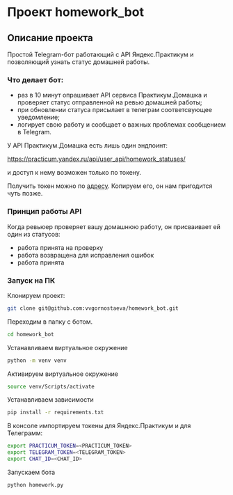 # Проект homework_bot

## Описание проекта 

Простой Telegram-бот работающий с API Яндекс.Практикум и позволяющий узнать статус домашней работы.

### Что делает бот:
- раз в 10 минут опрашивает API сервиса Практикум.Домашка и проверяет статус отправленной на ревью домашней работы;
- при обновлении статуса присылает в телеграм соответсвующее уведомление;
- логирует свою работу и сообщает о важных проблемах сообщением в Telegram.

У API Практикум.Домашка есть лишь один эндпоинт: 

https://practicum.yandex.ru/api/user_api/homework_statuses/

и доступ к нему возможен только по токену.

Получить токен можно по [адресу](https://oauth.yandex.ru/authorize?response_type=token&client_id=1d0b9dd4d652455a9eb710d450ff456a). Копируем его, он нам пригодится чуть позже.

### Принцип работы API
Когда ревьюер проверяет вашу домашнюю работу, он присваивает ей один из статусов:

- работа принята на проверку
- работа возвращена для исправления ошибок
- работа принята

### Запуск на ПК

Клонируем проект:

```bash
git clone git@github.com:vvgornostaeva/homework_bot.git
```

Переходим в папку с ботом.

```bash
cd homework_bot
```

Устанавливаем виртуальное окружение

```bash
python -m venv venv
```

Активируем виртуальное окружение

```bash
source venv/Scripts/activate
```

Устанавливаем зависимости

```bash
pip install -r requirements.txt
```

В консоле импортируем токены для Яндекс.Практикум и для Телеграмм:

```bash
export PRACTICUM_TOKEN=<PRACTICUM_TOKEN>
export TELEGRAM_TOKEN=<TELEGRAM_TOKEN>
export CHAT_ID=<CHAT_ID>
```

Запускаем бота

```bash
python homework.py
```
